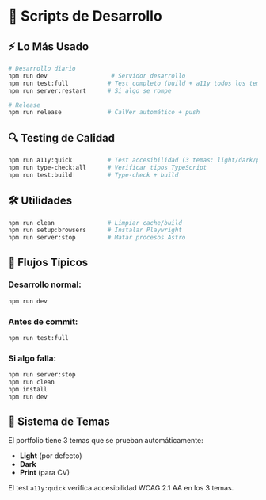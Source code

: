 # 🚀 Scripts de Desarrollo

## ⚡ Lo Más Usado

```bash
# Desarrollo diario
npm run dev                  # Servidor desarrollo
npm run test:full           # Test completo (build + a11y todos los temas)
npm run server:restart      # Si algo se rompe

# Release
npm run release             # CalVer automático + push
```

## 🔍 Testing de Calidad

```bash
npm run a11y:quick          # Test accesibilidad (3 temas: light/dark/print)
npm run type-check:all      # Verificar tipos TypeScript
npm run test:build          # Type-check + build
```

## 🛠️ Utilidades

```bash
npm run clean               # Limpiar cache/build
npm run setup:browsers      # Instalar Playwright
npm run server:stop         # Matar procesos Astro
```

## 🎯 Flujos Típicos

### Desarrollo normal:
```bash
npm run dev
```

### Antes de commit:
```bash
npm run test:full
```

### Si algo falla:
```bash
npm run server:stop
npm run clean
npm install
npm run dev
```

## 🎨 Sistema de Temas

El portfolio tiene 3 temas que se prueban automáticamente:
- **Light** (por defecto)
- **Dark** 
- **Print** (para CV)

El test `a11y:quick` verifica accesibilidad WCAG 2.1 AA en los 3 temas.

